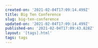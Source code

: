```yaml
---
created-on: '2021-02-04T17:09:14.499Z'
title: Big Ten Conference
slug: big-ten-conference
updated-on: '2021-02-04T17:09:14.499Z'
published-on: '2021-02-04T17:09:43.828Z'
layout: '[tags].html'
tags: tags
---
```



